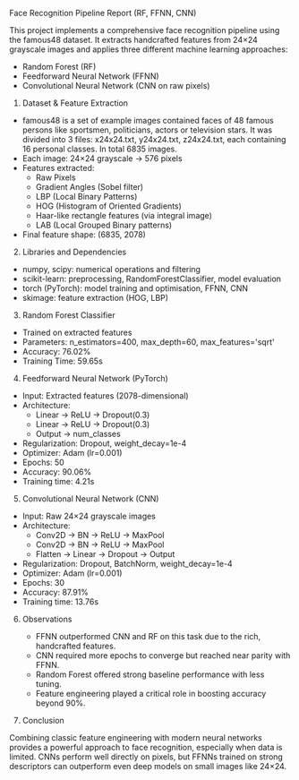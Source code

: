 Face Recognition Pipeline Report (RF, FFNN, CNN) 

 

This project implements a comprehensive face recognition pipeline using the famous48 dataset. It extracts handcrafted features from 24×24 grayscale images and applies three different machine learning approaches: 
 - Random Forest (RF) 
 - Feedforward Neural Network (FFNN) 
 - Convolutional Neural Network (CNN on raw pixels) 

1. Dataset & Feature Extraction 

  - famous48 is a set of example images contained faces of 48 famous persons like sportsmen, politicians, actors or television stars. It was divided into 3 files: x24x24.txt, y24x24.txt, z24x24.txt, each containing 16 personal classes. In total 6835 images. 
  - Each image: 24×24 grayscale → 576 pixels 
  - Features extracted: 
    - Raw Pixels 
    - Gradient Angles (Sobel filter) 
    - LBP (Local Binary Patterns) 
    - HOG (Histogram of Oriented Gradients) 
    - Haar-like rectangle features (via integral image) 
    - LAB (Local Grouped Binary patterns) 
  - Final feature shape: (6835, 2078) 

2. Libraries and Dependencies 

  - numpy, scipy: numerical operations and filtering   
  - scikit-learn: preprocessing, RandomForestClassifier, model evaluation   
  - torch (PyTorch): model training and optimisation, FFNN, CNN   
  - skimage: feature extraction (HOG, LBP)   

3. Random Forest Classifier 

  - Trained on extracted features 
  - Parameters: n_estimators=400, max_depth=60, max_features='sqrt' 
  - Accuracy: 76.02% 
  - Training Time: 59.65s 

4. Feedforward Neural Network (PyTorch) 
 
  - Input: Extracted features (2078-dimensional) 
  - Architecture: 
    - Linear → ReLU → Dropout(0.3) 
    - Linear → ReLU → Dropout(0.3) 
    - Output → num_classes 
  - Regularization: Dropout, weight_decay=1e-4 
  - Optimizer: Adam (lr=0.001) 
  - Epochs: 50 
  - Accuracy: 90.06% 
  - Training time: 4.21s 

5. Convolutional Neural Network (CNN) 

  - Input: Raw 24×24 grayscale images 
  - Architecture: 
    - Conv2D → BN → ReLU → MaxPool 
    - Conv2D → BN → ReLU → MaxPool 
    - Flatten → Linear → Dropout → Output 
  - Regularization: Dropout, BatchNorm, weight_decay=1e-4 
  - Optimizer: Adam (lr=0.001) 
  - Epochs: 30 
  - Accuracy: 87.91% 
  - Training time: 13.76s 

6. Observations
   
   - FFNN outperformed CNN and RF on this task due to the rich, handcrafted features. 
   - CNN required more epochs to converge but reached near parity with FFNN. 
   - Random Forest offered strong baseline performance with less tuning. 
   - Feature engineering played a critical role in boosting accuracy beyond 90%. 

7. Conclusion 

 Combining classic feature engineering with modern neural networks provides a powerful approach to face recognition, especially when data is limited. CNNs perform well directly on pixels, but FFNNs trained on strong descriptors can outperform even deep models on small images like 24×24. 
